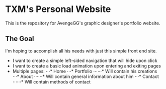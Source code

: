 # TXM's Personal Website
This is the repository for AvengeGG's graphic designer's portfolio website. 
## The Goal
I'm hoping to accomplish all his needs with just this simple front end site.
* I want to create a simple left-sided navigation that will hide upon click
* I want to create a basic load animation upon entering and exiting pages
* Multiple pages:
⋅⋅⋅* Home
⋅⋅⋅* Portfolio
⋅⋅⋅⋅⋅⋅* Will contain his creations
⋅⋅⋅* About
⋅⋅⋅⋅⋅⋅* Will contain general information about him
⋅⋅⋅* Contact
⋅⋅⋅⋅⋅⋅* Will contain methods of contact
